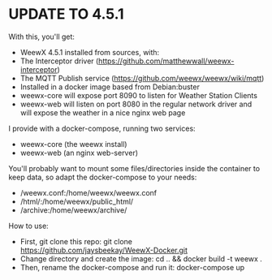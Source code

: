 # UPDATE TO 4.5.1

With this, you'll get:
- WeewX 4.5.1 installed from sources, with:
- The Interceptor driver (https://github.com/matthewwall/weewx-interceptor)
- The MQTT Publish service (https://github.com/weewx/weewx/wiki/mqtt)
- Installed in a docker image based from Debian:buster
- weewx-core will expose port 8090 to listen for Weather Station Clients
- weewx-web will listen on port 8080 in the regular network driver and will expose the weather in a nice nginx web page

I provide with a docker-compose, running two services:
- weewx-core (the weewx install)
- weewx-web (an nginx web-server)

You'll probably want to mount some files/directories inside the container to keep data, so adapt the docker-compose to your needs:
- <some directory>/weewx.conf:/home/weewx/weewx.conf
- <some directory>/html/:/home/weewx/public_html/
- <some directory>/archive:/home/weewx/archive/

How to use:
- First, git clone this repo:
git clone https://github.com/jaysbeekay/WeewX-Docker.git
- Change directory and create the image:
cd .. && docker build -t weewx .
- Then, rename the docker-compose and run it:
docker-compose up
